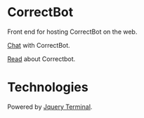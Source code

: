 # CorrectBot
Front end for hosting CorrectBot on the web. 

[Chat](https://oojiang.github.io/CorrectBot/) with CorrectBot.

[Read](https://github.com/oojiang/CorrectBot-fb-messenger) about Correctbot.

# Technologies
Powered by [Jquery Terminal](https://terminal.jcubic.pl/).
